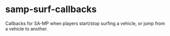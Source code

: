 # samp-surf-callbacks
Callbacks for SA-MP when players start/stop surfing a vehicle, or jump from a vehicle to another.

